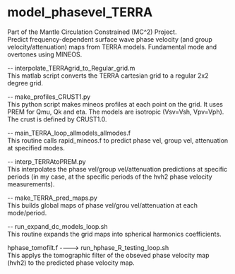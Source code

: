 # model_phasevel_TERRA
Part of the Mantle Circulation Constrained (MC^2) Project.  
Predict frequency-dependent surface wave phase velocity (and group velocity/attenuation) maps from TERRA models. Fundamental mode and overtones using MINEOS.  

-- interpolate_TERRAgrid_to_Regular_grid.m  
This matlab script converts the TERRA cartesian grid to a regular 2x2 degree grid.  

-- make_profiles_CRUST1.py  
This python script makes mineos profiles at each point on the grid. It uses PREM for Qmu, Qk and eta. The models are isotropic (Vsv=Vsh, Vpv=Vph). The crust is defined by CRUST1.0.  

-- main_TERRA_loop_allmodels_allmodes.f  
This routine calls rapid_mineos.f to predict phase vel, group vel, attenuation at specified modes.  

-- interp_TERRAtoPREM.py  
This interpolates the phase vel/group vel/attenuation predictions at specific periods (in my case, at the specific periods of the hvh2 phase velocity measurements).  

-- make_TERRA_pred_maps.py  
This builds global maps of phase vel/grou vel/attenuation at each mode/period.  

-- run_expand_dc_models_loop.sh  
This routine expands the grid maps into spherical harmonics coefficients.  

hphase_tomofilt.f ----> run_hphase_R_testing_loop.sh  
This applys the tomographic filter of the obseved phase velocity map (hvh2) to the predicted phase velocity map.  
